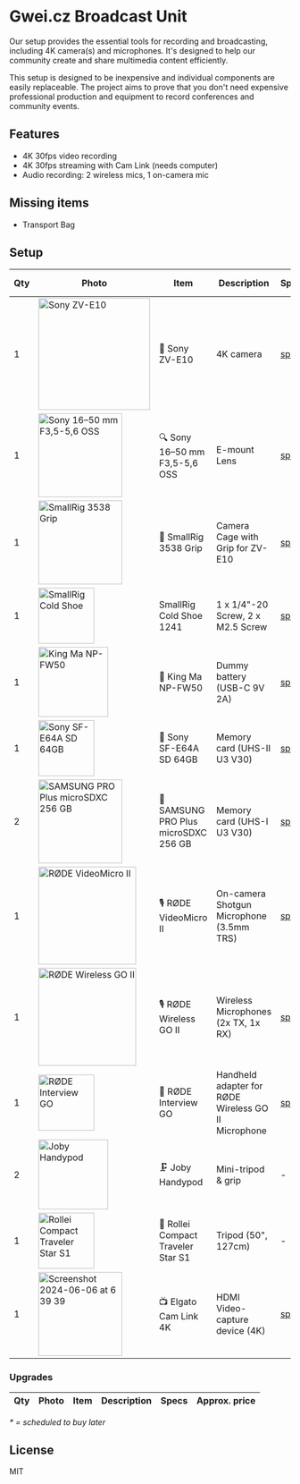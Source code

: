 # Gwei.cz Broadcast Unit

Our setup provides the essential tools for recording and broadcasting, including 4K camera(s) and microphones. It's designed to help our community create and share multimedia content efficiently.

This setup is designed to be inexpensive and individual components are easily replaceable. The project aims to prove that you don't need expensive professional production and equipment to record conferences and community events.

## Features

* 4K 30fps video recording
* 4K 30fps streaming with Cam Link (needs computer)
* Audio recording: 2 wireless mics, 1 on-camera mic

## Missing items
- Transport Bag

## Setup

| Qty | Photo | Item | Description | Specs | Approx. price |
| --- | --- | --- | --- | --- | --- |
| 1 | <img width="200" alt="Sony ZV-E10" src="https://github.com/gweicz/broadcast-unit/assets/67269/0431e557-022f-4a3c-bfda-ebe2be0ec8a9"> | 📸 Sony ZV-E10 | 4K camera | [specs](https://www.sony.com/electronics/support/e-mount-body-zv-e-series/zv-e10/specifications) | 650 EUR |
| 1 | <img width="150" alt="Sony 16–50 mm F3,5-5,6 OSS" src="https://github.com/gweicz/broadcast-unit/assets/67269/dda75ff4-ce4d-4b7b-9447-eb0724f20d9c"> | 🔍 Sony 16–50 mm F3,5-5,6 OSS | E-mount Lens | [specs](https://www.sony.cz/electronics/fotoaparaty-objektivy/selp1650/specifications) | - |
| 1 | <img width="150" alt="SmallRig 3538 Grip" src="https://github.com/gweicz/broadcast-unit/assets/67269/5b4a8d3f-f75b-496d-838f-d5595587e7d1"> | 🔧 SmallRig 3538 Grip | Camera Cage with Grip for ZV-E10 | [specs](https://www.smallrig.com/smallrig-camera-cage-with-grip-for-sony-zv-e10-3538b.html) | 60 EUR |
| 1 | <img width="100" alt="SmallRig Cold Shoe" src="https://github.com/gweicz/broadcast-unit/assets/67269/ab3f4623-6d6f-4f1d-a4ec-5d0e0fbd3e07"> | SmallRig Cold Shoe 1241 | 1 x 1/4"-20 Screw, 2 x M2.5 Screw | [specs](https://www.smallrig.com/smallrig-cold-shoe-1241.html) | 6 EUR |
| 1 | <img width="125" alt="King Ma NP-FW50" src="https://github.com/gweicz/broadcast-unit/assets/67269/fc6f8079-2354-4423-a89b-d8d35d9494f3"> | 🔋 King Ma NP-FW50 | Dummy battery (USB-C 9V 2A) | [specs](https://www.aliexpress.com/item/1005003690496107.html) | 20 EUR |  
| 1 | <img width="100" alt="Sony SF-E64A SD 64GB" src="https://github.com/gweicz/broadcast-unit/assets/67269/12fc7724-6c69-4245-bf1f-81c5bc21f2f1"> | 💾 Sony SF-E64A SD 64GB | Memory card (UHS-II U3 V30) | [specs](https://www.sony-asia.com/electronics/sd-cards/sf-e-series/specifications) | - |
| 2 | <img width="150" alt="SAMSUNG PRO Plus microSDXC 256 GB" src="https://github.com/gweicz/broadcast-unit/assets/67269/f3f1598e-f712-40c8-8412-0a1bd807f7a6"> | 💾 SAMSUNG PRO Plus microSDXC 256 GB | Memory card (UHS-I U3 V30) | [specs](https://www.samsung.com/cz/memory-storage/memory-card/memory-card-pro-plus-microsd-card-512gb-mb-md512sa-eu/) | 20 EUR |
| 1 | <img width="175" alt="RØDE VideoMicro II" src="https://github.com/gweicz/broadcast-unit/assets/67269/5f0dcaf4-3eb1-4f2b-bb63-88324904f04c"> | 🎙️ RØDE VideoMicro II | On-camera Shotgun Microphone (3.5mm TRS) | [specs](https://edge.rode.com/pdf/page/2105/modules/7041/VideoMicro_II_ds_V05.pdf) | 70 EUR |
| 1 | <img width="175" alt="RØDE Wireless GO II" src="https://github.com/gweicz/broadcast-unit/assets/67269/9d6e0e9f-d8a4-4091-99ca-2ea22dd683d4"> | 🎙️ RØDE Wireless GO II | Wireless Microphones (2x TX, 1x RX) | [specs](https://edge.rode.com/pdf/page/88/modules/425/WirelessGOII_Datasheet_2.pdf) | 270 EUR |
| 1 | <img width="100" alt="RØDE Interview GO" src="https://github.com/gweicz/broadcast-unit/assets/67269/12e4a0bf-ea52-4622-8358-b2d61a64eaf6"> | 🎤 RØDE Interview GO | Handheld adapter for RØDE Wireless GO II Microphone | [specs](https://edge.rode.com/pdf/page/293/modules/4426/interviewgo_datasheet.pdf) | 25 EUR |
| 2 | <img width="125" alt="Joby Handypod" src="https://github.com/gweicz/broadcast-unit/assets/67269/6b50eaea-06bb-479d-bfa3-4f3f7de0918c"> | 🗜️ Joby Handypod | Mini-tripod & grip | - | 12 EUR |
| 1 | <img width="100" alt="Rollei Compact Traveler Star S1" src="https://github.com/gweicz/broadcast-unit/assets/67269/244d85b4-a0f3-4be8-8772-66bf801a90f9"> | 🔭 Rollei Compact Traveler Star S1 | Tripod (50", 127cm) | - | 16 EUR |
| 1 | <img width="150" alt="Screenshot 2024-06-06 at 6 39 39" src="https://github.com/gweicz/broadcast-unit/assets/67269/335de0c6-e3b3-420f-8db6-5a8a71f6711f"> | 📺 Elgato Cam Link 4K | HDMI Video-capture device (4K) | [specs](https://help.elgato.com/hc/en-us/articles/360027963272-Cam-Link-4K-Technical-Specifications) | 110 EUR |

### Upgrades
| Qty | Photo | Item | Description | Specs | Approx. price |
| --- | --- | --- | --- | --- | --- |

*\* = scheduled to buy later*

## License

MIT
